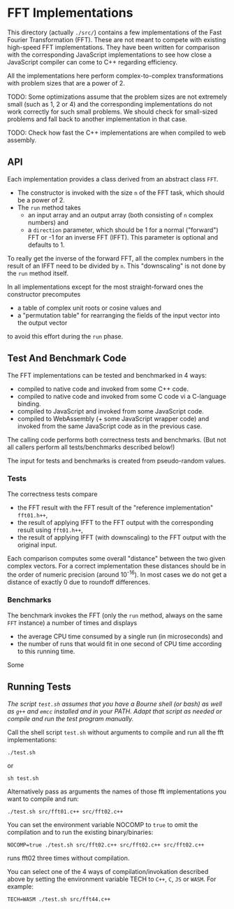 # FFT Implementations

This directory (actually `./src/`) contains a few implementations of the
Fast Fourier Transformation (FFT).  These are not meant to compete with existing
high-speed FFT implementations.  They have been written for comparison with the
corresponding JavaScript implementations to see how close a JavaScript compiler
can come to C++ regarding efficiency.

All the implementations here perform complex-to-complex transformations with
problem sizes that are a power of 2.

TODO: Some optimizations assume that the problem sizes are not extremely small
(such as 1, 2 or 4) and the corresponding implementations do not work correctly
for such small problems.  We should check for small-sized problems and fall back
to another implementation in that case.

TODO: Check how fast the C++ implementations are when compiled to web assembly.

## API

Each implementation provides a class derived from an abstract class `FFT`.

- The constructor is invoked with the size `n` of the FFT task, which should be
  a power of 2.
- The `run` method takes
  - an input array and an output array (both consisting of `n` complex numbers)
    and
  - a `direction` parameter, which should be 1 for a normal ("forward") FFT or
    -1 for an inverse FFT (IFFT).  This parameter is optional and defaults to 1.

To really get the inverse of the forward FFT, all the complex numbers in the
result of an IFFT need to be divided by `n`.  This "downscaling" is not done by
the `run` method itself.

In all implementations except for the most straight-forward ones the
constructor precomputes

- a table of complex unit roots or cosine values and
- a "permutation table" for rearranging the fields of the input vector into
  the output vector

to avoid this effort during the `run` phase.

## Test And Benchmark Code

The FFT implementations can be tested and benchmarked in 4 ways:

- compiled to native code and invoked from some C++ code.
- compiled to native code and invoked from some C code vi a C-language
  binding.
- compiled to JavaScript and invoked from some JavaScript code.
- compiled to WebAssembly (+ some JavaScript wrapper code) and invoked from the
  same JavaScript code as in the previous case.

The calling code performs both correctness tests and benchmarks.
(But not all callers perform all tests/benchmarks described below!)

The input for tests and benchmarks is created from pseudo-random values.

### Tests

The correctness tests compare

- the FFT result with the FFT result of the "reference implementation"
  `fft01.h++`,
- the result of applying IFFT to the FFT output with the corresponding result
  using `fft01.h++`,
- the result of applying IFFT (with downscaling) to the FFT output with the
  original input.

Each comparison computes some overall "distance" between the two given complex
vectors.  For a correct implementation these distances should be in the order
of numeric precision (around 10<sup>-16</sup>).
In most cases we do not get a distance of exactly 0 due to roundoff differences.

### Benchmarks

The benchmark invokes the FFT (only the `run` method, always on the same `FFT`
instance) a number of times and displays

- the average CPU time consumed by a single run (in microseconds) and
- the number of runs that would fit in one second of CPU time according to this
  running time.

Some 

## Running Tests

*The script `test.sh` assumes that you have a Bourne shell (or bash) as well as `g++` and `emcc` installed and in your PATH.*
*Adapt that script as needed or compile and run the test program manually.*

Call the shell script `test.sh` without arguments to compile and run all the fft
implementations:

    ./test.sh

or

    sh test.sh

Alternatively pass as arguments the names of those fft implementations you
want to compile and run:

    ./test.sh src/fft01.c++ src/fft02.c++

You can set the environment variable NOCOMP to `true` to omit the compilation
and to run the existing binary/binaries:

    NOCOMP=true ./test.sh src/fft02.c++ src/fft02.c++ src/fft02.c++

runs fft02 three times without compilation.

You can select one of the 4 ways of compilation/invokation described above by
setting the environment variable TECH to `C++`, `C`, `JS` or `WASM`.
For example:

    TECH=WASM ./test.sh src/fft44.c++
